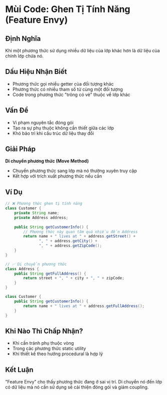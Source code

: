 # **Mùi Code: Ghen Tị Tính Năng (Feature Envy)**

## **Định Nghĩa**
Khi một phương thức sử dụng nhiều dữ liệu của lớp khác hơn là dữ liệu của chính lớp chứa nó.

## **Dấu Hiệu Nhận Biết**
- Phương thức gọi nhiều getter của đối tượng khác
- Phương thức có nhiều tham số từ cùng một đối tượng
- Code trong phương thức "trông có vẻ" thuộc về lớp khác

## **Vấn Đề**
- Vi phạm nguyên tắc đóng gói
- Tạo ra sự phụ thuộc không cần thiết giữa các lớp
- Khó bảo trì khi cấu trúc dữ liệu thay đổi

## **Giải Pháp**
**Di chuyển phương thức (Move Method)**
- Chuyển phương thức sang lớp mà nó thường xuyên truy cập
- Kết hợp với trích xuất phương thức nếu cần

## **Ví Dụ**
```java
// ❌ Phương thức ghen tị tính năng
class Customer {
    private String name;
    private Address address;
    
    public String getCustomerInfo() {
        // Phương thức này quan tâm quá nhiều đến Address
        return name + " lives at " + address.getStreet() + 
               ", " + address.getCity() + 
               ", " + address.getZipCode();
    }
}

// ✅ Di chuyển phương thức
class Address {
    public String getFullAddress() {
        return street + ", " + city + ", " + zipCode;
    }
}

class Customer {
    public String getCustomerInfo() {
        return name + " lives at " + address.getFullAddress();
    }
}
```

## **Khi Nào Thì Chấp Nhận?**
- Khi cần tránh phụ thuộc vòng
- Trong các phương thức static utility
- Khi thiết kế theo hướng procedural là hợp lý

## **Kết Luận**
"Feature Envy" cho thấy phương thức đang ở sai vị trí. Di chuyển nó đến lớp có dữ liệu mà nó cần sử dụng sẽ cải thiện đóng gói và giảm coupling.
